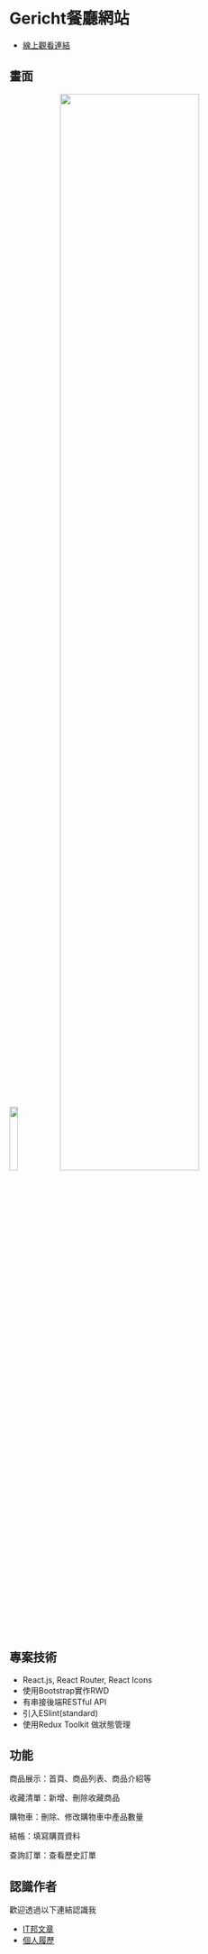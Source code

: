 # Gericht餐廳網站

- [線上觀看連結](https://gericht-rwd.vercel.app/)


## 畫面
<img src="https://github.com/andychen-web/restaurant-react-RWD/assets/79246459/7f314889-f137-463e-9e7b-73650e0a5b9e" width="17%">
<img src="https://github.com/andychen-web/restaurant-react-RWD/assets/79246459/9d971ff3-3e67-44a2-99e3-b42eca82cce3" width="70%">


## 專案技術
- React.js, React Router, React Icons
- 使用Bootstrap實作RWD
- 有串接後端RESTful API 
- 引入ESlint(standard)
- 使用Redux Toolkit 做狀態管理

## 功能
商品展示：首頁、商品列表、商品介紹等

收藏清單：新增、刪除收藏商品

購物車：刪除、修改購物車中產品數量

結帳：填寫購買資料

查詢訂單：查看歷史訂單


## 認識作者

歡迎透過以下連結認識我

- [IT邦文章](https://ithelp.ithome.com.tw/users/20151785/articles)
- [個人履歷](https://www.cakeresume.com/andy-792004)
